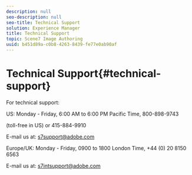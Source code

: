 ```yaml
---
description: null
seo-description: null
seo-title: Technical Support
solution: Experience Manager
title: Technical Support
topic: Scene7 Image Authoring
uuid: b451d89a-c0b8-4263-8439-fe77e0ab90af
---
```


# Technical Support{#technical-support}

For technical support:

US: Monday - Friday, 6:00 AM to 6:00 PM Pacific Time, 800-898-9743

(toll-free in US) or 415-884-9910

E-mail us at: s7support@adobe.com

Europe/UK: Monday - Friday, 0900 to 1800 London Time, +44 (0) 20 8150 6563

E-mail us at: s7intsupport@adobe.com 
